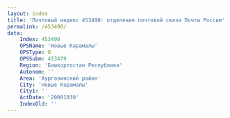 ```yaml
---
layout: index
title: 'Почтовый индекс 453490: отделение почтовой связи Почты России'
permalink: /453490/
data:
    Index: 453490
    OPSName: 'Новые Карамалы'
    OPSType: О
    OPSSubm: 453479
    Region: 'Башкортостан Республика'
    Autonom: ''
    Area: 'Аургазинский район'
    City: 'Новые Карамалы'
    City1: ''
    ActDate: '20001030'
    IndexOld: ''
---
```

